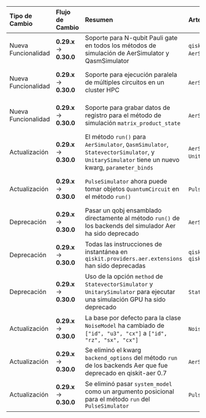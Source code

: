 | Tipo de Cambio | Flujo de Cambio | Resumen | Artefactos afectados | Código Pre-Migración | Código Post-Migración | Dificultad | Impacto SE/QSE | Referencias |
| :------------- | :-------------- | :------ | :------------------- | :------------------- | :-------------------- | :--------: | :------------: | :---------- |
| Nueva Funcionalidad | **0.29.x** → **0.30.0** | Soporte para N-qubit Pauli gate en todos los métodos de simulación de AerSimulator y QasmSimulator | `qiskit.circuit.library.generalized_gates.PauliGate`, `AerSimulator`, `QasmSimulator` | | ```python from qiskit.circuit.library.generalized_gates import PauliGate``` | **Alta** _(nueva funcionalidad)_ | **QSE** _(requiere aprender nueva funcionalidad)_ | [Release Notes](https://docs.quantum.ibm.com/api/qiskit/release-notes/0.30.0) |
| Nueva Funcionalidad | **0.29.x** → **0.30.0** | Soporte para ejecución paralela de múltiples circuitos en un cluster HPC | `AerSimulator`, `QasmSimulator`, `concurrent.futures`, `Dask` | | ```python from concurrent.futures import ThreadPoolExecutor; backend = AerSimulator(max_job_size=1, executor=ThreadPoolExecutor())``` | **Alta** _(nueva funcionalidad)_ | **QSE** _(requiere aprender nueva funcionalidad)_ | [Release Notes](https://docs.quantum.ibm.com/api/qiskit/release-notes/0.30.0) |
| Nueva Funcionalidad | **0.29.x** → **0.30.0** | Soporte para grabar datos de registro para el método de simulación `matrix_product_state` | `AerSimulator`, `QasmSimulator`, `matrix_product_state` | | ```python backend = AerSimulator(mps_log_data=True)``` | **Alta** _(nueva funcionalidad)_ | **QSE** _(requiere aprender nueva funcionalidad)_ | [Release Notes](https://docs.quantum.ibm.com/api/qiskit/release-notes/0.30.0) |
| Actualización | **0.29.x** → **0.30.0** | El método `run()` para `AerSimulator`, `QasmSimulator`, `StatevectorSimulator`, y `UnitarySimulator` tiene un nuevo kwarg, `parameter_binds` | `AerSimulator`, `QasmSimulator`, `StatevectorSimulator`, `UnitarySimulator`, `parameter_binds` | ```python backend.run(circuit, shots=shots)``` | ```python backend.run(circuit, shots=shots, parameter_binds=[{theta: [0, 3.14, 6.28]}])``` | **Moderada** _(requiere refactorización de código)_ | **SE** _(requiere actualizar código existente)_ | [Release Notes](https://docs.quantum.ibm.com/api/qiskit/release-notes/0.30.0) |
| Actualización | **0.29.x** → **0.30.0** | `PulseSimulator` ahora puede tomar objetos `QuantumCircuit` en el método `run()` | `PulseSimulator`, `QuantumCircuit` | ```python backend.run(schedule)``` | ```python backend.run(circuit)``` | **Moderada** _(requiere refactorización de código)_ | **SE** _(requiere actualizar código existente)_ | [Release Notes](https://docs.quantum.ibm.com/api/qiskit/release-notes/0.30.0) |
| Deprecación | **0.29.x** → **0.30.0** | Pasar un qobj ensamblado directamente al método `run()` de los backends del simulador Aer ha sido deprecado | `AerSimulator`, `QasmSimulator`, `run()` | ```python backend.run(qobj)``` | ```python backend.run(circuits, **run_options)``` | **Moderada** _(requiere refactorización de código)_ | **SE** _(requiere actualizar código existente)_ | [Release Notes](https://docs.quantum.ibm.com/api/qiskit/release-notes/0.30.0) |
| Deprecación | **0.29.x** → **0.30.0** | Todas las instrucciones de instantánea en `qiskit.providers.aer.extensions` han sido deprecadas | `qiskit.providers.aer.extensions`, `qiskit.providers.aer.library` | ```python from qiskit.providers.aer.extensions import Snapshot``` | ```python from qiskit.providers.aer.library import SaveState``` | **Moderada** _(requiere refactorización de código)_ | **SE** _(requiere actualizar código existente)_ | [Release Notes](https://docs.quantum.ibm.com/api/qiskit/release-notes/0.30.0) |
| Deprecación | **0.29.x** → **0.30.0** | Uso de la opción `method` de `StatevectorSimulator` y `UnitarySimulator` para ejecutar una simulación GPU ha sido deprecado | `StatevectorSimulator`, `UnitarySimulator`, `method` | ```python backend = StatevectorSimulator(method='statevector_gpu')``` | ```python backend = StatevectorSimulator(device='GPU')``` | **Baja** _(requiere cambio de parámetro)_ | **SE** _(requiere actualizar código existente)_ | [Release Notes](https://docs.quantum.ibm.com/api/qiskit/release-notes/0.30.0) |
| Actualización | **0.29.x** → **0.30.0** | La base por defecto para la clase `NoiseModel` ha cambiado de `["id", "u3", "cx"]` a `["id", "rz", "sx", "cx"]` | `NoiseModel`, `basis_gates` | ```python NoiseModel(basis_gates=["id", "u3", "cx"])``` | ```python NoiseModel(basis_gates=["id", "rz", "sx", "cx"])``` | **Baja** _(requiere cambio de parámetro)_ | **SE** _(requiere actualizar código existente)_ | [Release Notes](https://docs.quantum.ibm.com/api/qiskit/release-notes/0.30.0) |
| Actualización | **0.29.x** → **0.30.0** | Se eliminó el kwarg `backend_options` del método `run` de los backends Aer que fue deprecado en qiskit-aer 0.7 | `AerSimulator`, `QasmSimulator`, `run()`, `backend_options` | ```python backend.run(circuit, backend_options=options)``` | ```python backend.run(circuit, **options)``` | **Baja** _(requiere cambio de parámetro)_ | **SE** _(requiere actualizar código existente)_ | [Release Notes](https://docs.quantum.ibm.com/api/qiskit/release-notes/0.30.0) |
| Actualización | **0.29.x** → **0.30.0** | Se eliminó pasar `system_model` como un argumento posicional para el método `run` del `PulseSimulator` | `PulseSimulator`, `run()`, `system_model` | ```python backend.run(system_model, circuit)``` | ```python backend.run(circuit, system_model=model)``` | **Baja** _(requiere cambio de parámetro)_ | **SE** _(requiere actualizar código existente)_ | [Release Notes](https://docs.quantum.ibm.com/api/qiskit/release-notes/0.30.0) |